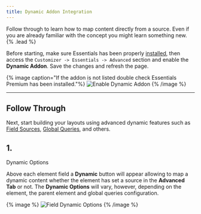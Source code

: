 ```yaml
---
title: Dynamic Addon Integration
---
```


Follow through to learn how to map content directly from a source. Even if you are already familiar with the concept you might learn something new. {% .lead %}

Before starting, make sure Essentials has been properly [installed](../../integration), then access the `Customizer -> Essentials -> Advanced` section and enable the **Dynamic Addon**. Save the changes and refresh the page.

{% image caption="If the addon is not listed double check Essentials Premium has been installed."%}
![Enable Dynamic Addon](/assets/ytp/dynamic/integration/enable-addon.gif)
{% /image %}

---

## Follow Through

Next, start building your layouts using advanced dynamic features such as [Field Sources](./dynamic/field-sources), [Global Queries](dynamic/global-queries), and others.

## 1.

Dynamic Options

Above each element field a **Dynamic** button will appear allowing to map a dynamic content whether the element has set a source in the **Advanced Tab** or not. The **Dynamic Options** will vary, however, depending on the element, the parent element and global queries configuration.

{% image %}
![Field Dynamic Options](/assets/ytp/dynamic/field-dynamic-options.webp)
{% /image %}